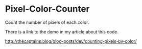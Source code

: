 # Pixel-Color-Counter
Count the number of pixels of each color.

There is a link to the demo in my article about this code.

http://thecaptains.blog/blog-posts/dev/counting-pixels-by-color/
